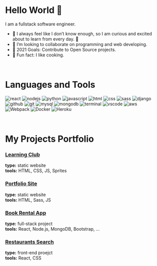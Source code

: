 

# Hello World 👋
I am a fullstack software engineer.

- 🌱 I always feel like I don’t know enough, so I am curious and excited about to learn from every day. 🤣
- 👯 I’m looking to collaborate on programming and web developing.
- 🥅 2021 Goals: Contribute to Open Source projects.
- :shallow_pan_of_food: Fun fact: I like cooking.
<br>


# Languages and Tools
<p>
<img alt="react" src="https://img.shields.io/badge/-React-45b8d8?style=flat-square&logo=react&logoColor=white" /> 
<img  alt="nodejs" src="https://img.shields.io/badge/-Nodejs-43853d?style=flat-square&logo=Node.js&logoColor=white" /> 
<img alt="python" src="https://img.shields.io/badge/-Python-3776AB?style=flat-square&logo=python&logoColor=white" />  
<img alt="javascript" src="https://img.shields.io/badge/-Javascript-F7DF1E?style=flat-square&logo=javascript&logoColor=black" /> 
<img alt="html" src="https://img.shields.io/badge/-HTML5-E34F26?style=flat-square&logo=html5&logoColor=white" /> 
<img  alt="css" src="https://img.shields.io/badge/-CSS-orange?style=flat-square&logo=CSS3&logoColor=white" />
<img alt="sass" src="https://img.shields.io/badge/-Sass-CC6699?style=flat-square&logo=sass&logoColor=white" /> 
 <img alt="django" src="https://img.shields.io/badge/-Django-092E20?style=flat-square&logo=Django&logoColor=white" />
<img  alt="github" src="https://img.shields.io/badge/-Github-2343853D?style=flat-square&logo=GITHUB&logoColor=white" /> 
<img alt="git" src="https://img.shields.io/badge/-Git-2320232a?style=flat-square&logo=Git&logoColor=white" /> 
<img  alt="mysql" src="https://img.shields.io/badge/-MySQL-blue?&style=flat-square&logo=MySQL&logoColor=white" /> 
<img  alt="mongodb" src="https://img.shields.io/badge/-MongoDB-13aa52?style=flat-square&logo=mongodb&logoColor=white" /> 
<img  alt="terminal" src="https://img.shields.io/badge/-Terminal-black?style=flat-square&logo=Windows Terminal&logoColor=white" /> 
<img  alt="vscode" src="https://img.shields.io/badge/-VS Code-blue?style=flat-square&logo=Visual-Studio-Code&logoColor=white" />
<img  alt="aws" src="https://img.shields.io/badge/-Amazon AWS-black?style=flat-square&logo=amazon-aws&logoColor=white" />
<img alt="Webpack" src="https://img.shields.io/badge/-Webpack-8DD6F9?style=flat-square&logo=webpack&logoColor=white" />
<img alt="Docker" src="https://img.shields.io/badge/-Docker-46a2f1?style=flat-square&logo=docker&logoColor=white" />
<img alt="Heroku" src="https://img.shields.io/badge/-Heroku-430098?style=flat-square&logo=heroku&logoColor=white" />
</p>
<br>

# My Projects Portfolio

### [Learning Club](https://github.com/almihan/learning-club)
**type:** static website
 <br>
**tools:** HTML, CSS, JS, Sprites
 <br>
### [Portfolio Site](https://github.com/almihan/portfolio-demo)
  **type:** static website
  <br>
  **tools:** HTML, Sass, JS
<br>
### [Book Rental App](https://github.com/almihan/book-rental-app)
**type:** full-stack project
<br>
**tools:** React, Node.js, MongoDB, Bootstrap, ...
<br>
### [Restaurants Search](https://github.com/almihan/restaurants-search)
  **type:** front-end proejct
  <br>
  **tools:** React, CSS
<br>

<!---

[<img align="left" alt="website" src="https://img.shields.io/badge/-My Website-%2343853D?&style=for-the-badge&logo=Accenture&logoColor=green"/>]()

[<img align="left" alt="medium" src="https://img.shields.io/badge/medium-%2312100E.svg?&style=for-the-badge&logo=medium&logoColor=white" />]()
--->
<br>
<br>


<!---
<img align="left" alt="python" width="30px" src="https://raw.githubusercontent.com/github/explore/80688e429a7d4ef2fca1e82350fe8e3517d3494d/topics/python/python.png" />
<img align="left" alt="javascript" width="30px" src="https://raw.githubusercontent.com/github/explore/80688e429a7d4ef2fca1e82350fe8e3517d3494d/topics/javascript/javascript.png" />
<img align="left" alt="es6" width="30px" src="https://raw.githubusercontent.com/github/explore/80688e429a7d4ef2fca1e82350fe8e3517d3494d/topics/es6/es6.png" />
<img align="left" alt="es6" width="30px" src="https://raw.githubusercontent.com/github/explore/80688e429a7d4ef2fca1e82350fe8e3517d3494d/topics/react/react.png" />
<img align="left" alt="es6" width="30px" src="https://raw.githubusercontent.com/github/explore/80688e429a7d4ef2fca1e82350fe8e3517d3494d/topics/nodejs/nodejs.png" />
<img align="left" alt="html" width="30px" src="https://raw.githubusercontent.com/github/explore/80688e429a7d4ef2fca1e82350fe8e3517d3494d/topics/html/html.png" />
<img align="left" alt="css" width="30px" src="https://raw.githubusercontent.com/github/explore/80688e429a7d4ef2fca1e82350fe8e3517d3494d/topics/css/css.png" />
<img align="left" alt="sass" width="30px" src="https://raw.githubusercontent.com/github/explore/80688e429a7d4ef2fca1e82350fe8e3517d3494d/topics/sass/sass.png" />
<img align="left" alt="c++" width="30px" src="https://simpleicons.org/icons/cplusplus.svg" />
<img align="left" alt="git" width="30px" src="https://raw.githubusercontent.com/github/explore/80688e429a7d4ef2fca1e82350fe8e3517d3494d/topics/git/git.png" />
<img align="left" alt="sql" width="30px" src="https://raw.githubusercontent.com/github/explore/80688e429a7d4ef2fca1e82350fe8e3517d3494d/topics/sql/sql.png" />
<img align="left" alt="mysql" width="30px" src="https://raw.githubusercontent.com/github/explore/80688e429a7d4ef2fca1e82350fe8e3517d3494d/topics/mysql/mysql.png" />
<img align="left" alt="mongodb" width="30px" src="https://raw.githubusercontent.com/github/explore/80688e429a7d4ef2fca1e82350fe8e3517d3494d/topics/mongodb/mongodb.png" />
<img align="left" alt="terminal" width="30px" src="https://raw.githubusercontent.com/github/explore/80688e429a7d4ef2fca1e82350fe8e3517d3494d/topics/terminal/terminal.png" />
<img align="left" alt="vscode" width="30px" src="https://raw.githubusercontent.com/github/explore/80688e429a7d4ef2fca1e82350fe8e3517d3494d/topics/visual-studio-code/visual-studio-code.png" />
<img align="left" alt="aws" width="30px" src="https://raw.githubusercontent.com/github/explore/fbceb94436312b6dacde68d122a5b9c7d11f9524/topics/aws/aws.png" />
<img align="left" alt="photoshop" width="30px" src="https://simpleicons.org/icons/affinityphoto.svg" />

 --->



